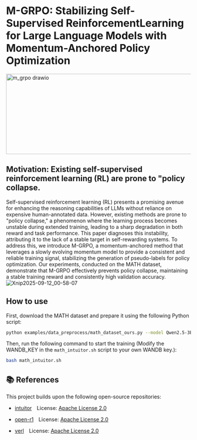 
# M-GRPO: Stabilizing Self-Supervised ReinforcementLearning for Large Language Models with Momentum-Anchored Policy Optimization


<img width="707" height="219" alt="m_grpo drawio" src="https://github.com/user-attachments/assets/01243d50-ce1f-43ea-8b74-e22a66127ab1" />

## Motivation: Existing self-supervised reinforcement learning (RL) are prone to "policy collapse.
Self-supervised reinforcement learning (RL) presents a promising avenue for enhancing the reasoning capabilities of LLMs without reliance on expensive human-annotated data. However, existing methods are prone to "policy collapse," a phenomenon where the learning process becomes unstable during extended training, leading to a sharp degradation in both reward and task performance. This paper diagnoses this instability, attributing it to the lack of a stable target in self-rewarding systems. To address this, we introduce M-GRPO, a  momentum-anchored method that leverages a slowly evolving momentum model to provide a consistent and reliable training signal, stabilizing the generation of pseudo-labels for policy optimization. Our experiments, conducted on the MATH dataset, demonstrate that M-GRPO effectively prevents policy collapse, maintaining a stable training reward and consistently high validation accuracy. 
![Xnip2025-09-12_00-58-07](https://github.com/user-attachments/assets/f232251f-ed62-41df-bdbc-9c6ba7b50ee3)

## How to use
First, download the MATH dataset and prepare it using the following Python script:

```bash
python examples/data_preprocess/math_dataset_ours.py --model Qwen2.5-3B
```

Then, run the following command to start the training (Modify the WANDB_KEY in the `math_intuitor.sh` script to your own WANDB key.):

```bash
bash math_intuitor.sh
```

## 📚 References

This project builds upon the following open-source repositories:

- [intuitor](https://github.com/sunblaze-ucb/Intuitor) License: [Apache License 2.0](https://github.com/volcengine/verl/blob/main/LICENSE)

- [open-r1](https://github.com/huggingface/open-r1) License: [Apache License 2.0](https://github.com/huggingface/open-r1/blob/main/LICENSE)

- [verl](https://github.com/volcengine/verl) License: [Apache License 2.0](https://github.com/volcengine/verl/blob/main/LICENSE)
